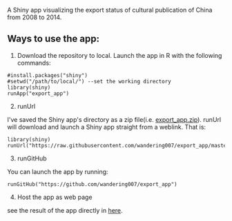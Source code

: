 A Shiny app visualizing the export status of cultural publication of China from 2008 to 2014.

Ways to use the app:
--------------------

1. Download the repository to local. Launch the app in R with the following commands:

```
#install.packages("shiny")
#setwd("/path/to/local/") --set the working directory
library(shiny)
runApp("export_app")
```

2. runUrl

I've saved the Shiny app's directory as a zip file(i.e. [export_app.zip](https://raw.githubusercontent.com/wandering007/export_app/master/export_app.zip)).
runUrl will download and launch a Shiny app straight from a weblink. That is:

```
library(shiny)
runUrl("https://raw.githubusercontent.com/wandering007/export_app/master/export_app.zip")
```

3. runGitHub

You can launch the app by running:

```
runGitHub("https://github.com/wandering007/export_app")
```

4. Host the app as web page

see the result of the app directly in [here](https://wandering007.shinyapps.io/export_app/).
